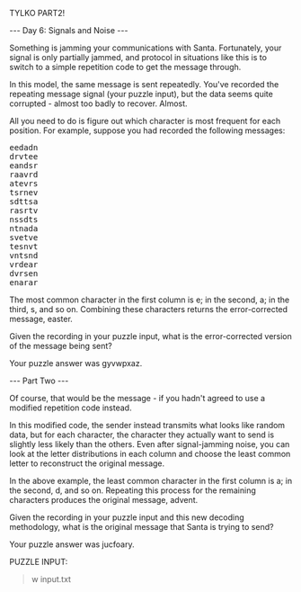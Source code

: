 TYLKO PART2!

--- Day 6: Signals and Noise ---

Something is jamming your communications with Santa. Fortunately, your signal is only partially jammed, and protocol in situations
like this is to switch to a simple repetition code to get the message through.

In this model, the same message is sent repeatedly. You've recorded the repeating message signal (your puzzle input), 
but the data seems quite corrupted - almost too badly to recover. Almost.

All you need to do is figure out which character is most frequent for each position. 
For example, suppose you had recorded the following messages:
<pre>
eedadn
drvtee
eandsr
raavrd
atevrs
tsrnev
sdttsa
rasrtv
nssdts
ntnada
svetve
tesnvt
vntsnd
vrdear
dvrsen
enarar
</pre>
The most common character in the first column is e; in the second, a; in the third, s, and so on. 
Combining these characters returns the error-corrected message, easter.

Given the recording in your puzzle input, what is the error-corrected version of the message being sent?

Your puzzle answer was gyvwpxaz.

--- Part Two ---

Of course, that would be the message - if you hadn't agreed to use a modified repetition code instead.

In this modified code, the sender instead transmits what looks like random data, but for each character, 
the character they actually want to send is slightly less likely than the others. 
Even after signal-jamming noise, you can look at the letter distributions in each column and choose 
the least common letter to reconstruct the original message.

In the above example, the least common character in the first column is a; in the second, d, and so on. 
Repeating this process for the remaining characters produces the original message, advent.

Given the recording in your puzzle input and this new decoding methodology, 
what is the original message that Santa is trying to send?

Your puzzle answer was jucfoary.

PUZZLE INPUT:
> w input.txt
